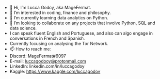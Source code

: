 - 👋 Hi, I’m Lucca Godoy, aka MageFermat.
- 👀 I’m interested in coding, finance and philosophy.
- 🌱 I’m currently learning data analytics on Python.
- 💞️ I’m looking to collaborate on any projects that involve Python, SQL and data science.
- I can speak fluent English and Portuguese, and also can algo engage in conversations in French and Spanish.
- Currently focusing on analysing the Tor Network.
- 📫 How to reach me: 
-   Discord: MageFermat#6097
-   E-mail: luccagodooy@protonmail.com
-   LinkedIn: linkedin.com/in/luccagodoy
-   Kaggle: https://www.kaggle.com/luccagodoy
<!---
MageFermat/MageFermat is a ✨ special ✨ repository because its `README.md` (this file) appears on your GitHub profile.
You can click the Preview link to take a look at your changes.
--->
